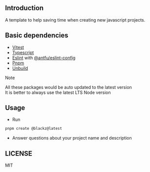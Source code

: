 ## Introduction

A template to help saving time when creating new javascript projects. 

## Basic dependencies

* [Vitest](https://vitest.dev/)
* [Typescript](https://typescriptlang.org)
* [Eslint](https://eslint.style/) with [@antfu/eslint-config](https://github.com/antfu/eslint-config)
* [Pnpm](https://pnpm.io/)
* [Unbuild](https://github.com/unjs/unbuild)

> [!NOTE]
> All these packages would be auto updated to the latest version  
> It is better to always use the latest LTS Node version

## Usage

* Run
```sh
pnpm create @blackz@latest
```
* Answer questions about your project name and description

## LICENSE

MIT
